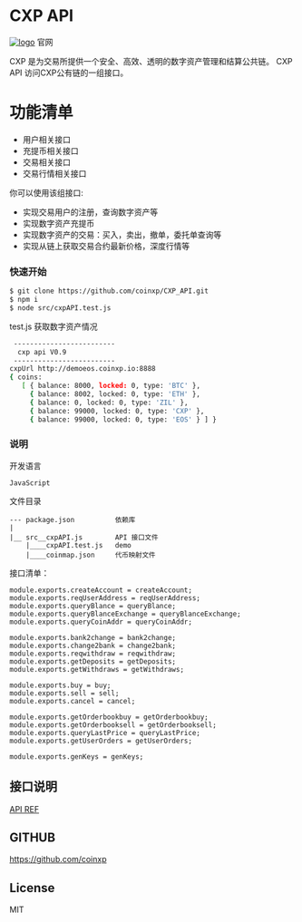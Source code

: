 # CXP API

[![logo](https://www.coinxp.io/images/pc/inco.png)](https://www.coinxp.io/)  官网

CXP 是为交易所提供一个安全、高效、透明的数字资产管理和结算公共链。
CXP API 访问CXP公有链的一组接口。

 
# 功能清单

  - 用户相关接口
  - 充提币相关接口
  - 交易相关接口
  - 交易行情相关接口

你可以使用该组接口:
  - 实现交易用户的注册，查询数字资产等
  - 实现数字资产充提币
  - 实现数字资产的交易：买入，卖出，撤单，委托单查询等
  - 实现从链上获取交易合约最新价格，深度行情等
 
### 快速开始

```sh
$ git clone https://github.com/coinxp/CXP_API.git
$ npm i 
$ node src/cxpAPI.test.js
```
test.js 获取数字资产情况
```sh
 -------------------------
  cxp api V0.9
 -------------------------
cxpUrl http://demoeos.coinxp.io:8888
{ coins:
   [ { balance: 8000, locked: 0, type: 'BTC' },
     { balance: 8002, locked: 0, type: 'ETH' },
     { balance: 0, locked: 0, type: 'ZIL' },
     { balance: 99000, locked: 0, type: 'CXP' },
     { balance: 99000, locked: 0, type: 'EOS' } ] }
```

### 说明
开发语言
```
JavaScript
```
文件目录
```
--- package.json          依赖库
|
|__ src__cxpAPI.js        API 接口文件
    |____cxpAPI.test.js   demo  
    |____coinmap.json     代币映射文件
```


接口清单：
```
module.exports.createAccount = createAccount;
module.exports.reqUserAddress = reqUserAddress;
module.exports.queryBlance = queryBlance;
module.exports.queryBlanceExchange = queryBlanceExchange;
module.exports.queryCoinAddr = queryCoinAddr;

module.exports.bank2change = bank2change;
module.exports.change2bank = change2bank;
module.exports.reqwithdraw = reqwithdraw;
module.exports.getDeposits = getDeposits;
module.exports.getWithdraws = getWithdraws;

module.exports.buy = buy;
module.exports.sell = sell;
module.exports.cancel = cancel;

module.exports.getOrderbookbuy = getOrderbookbuy;
module.exports.getOrderbooksell = getOrderbooksell;
module.exports.queryLastPrice = queryLastPrice;
module.exports.getUserOrders = getUserOrders;

module.exports.genKeys = genKeys;
```
接口说明
----

[API REF](https://coinxp.github.io/cxpapi/index.html)   

GITHUB
----

https://github.com/coinxp

License
----

MIT



